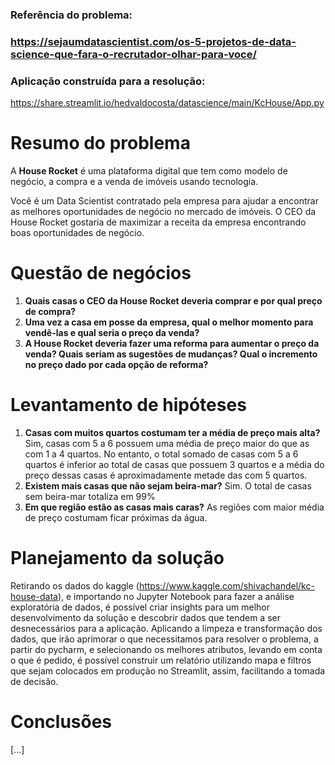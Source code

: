 ### Referência do problema: 

### https://sejaumdatascientist.com/os-5-projetos-de-data-science-que-fara-o-recrutador-olhar-para-voce/

### Aplicação construída para a resolução:

https://share.streamlit.io/hedvaldocosta/datascience/main/KcHouse/App.py


# Resumo do problema

A **House Rocket** é uma plataforma digital que tem como modelo de negócio, a compra e a venda de imóveis usando tecnologia.

Você é um Data Scientist contratado pela empresa para ajudar a encontrar as melhores oportunidades de negócio no mercado de imóveis. O CEO da House Rocket gostaria de maximizar a receita da empresa encontrando boas oportunidades de negócio.



# Questão de negócios

1. **Quais casas o CEO da House Rocket deveria comprar e por qual preço de compra?**
2. **Uma vez a casa em posse da empresa, qual o melhor momento para vendê-las e qual seria o preço da venda?**
3. **A House Rocket deveria fazer uma reforma para aumentar o preço da venda? Quais seriam as sugestões de mudanças? Qual o incremento no preço dado por cada opção de reforma?**



# Levantamento de hipóteses

1. **Casas com muitos quartos costumam ter a média de preço mais alta?** Sim, casas com 5 a 6 possuem uma média de preço maior do que as com 1 a 4 quartos. No entanto, o total somado de casas com 5 a 6 quartos é inferior ao total de casas que possuem 3 quartos e a média do preço dessas casas é aproximadamente metade das com 5 quartos.
2. **Existem mais casas que não sejam beira-mar?** Sim. O total de casas sem beira-mar totaliza em 99%
3. **Em que região estão as casas mais caras?** As regiões com maior média de preço costumam ficar próximas da água.



# Planejamento da solução

Retirando os dados do kaggle (https://www.kaggle.com/shivachandel/kc-house-data), e importando no Jupyter Notebook para fazer a análise exploratória de dados, é possível criar insights para um melhor desenvolvimento da solução e descobrir dados que tendem a ser desnecessários para a aplicação. Aplicando a limpeza e transformação dos dados, que irão aprimorar o que necessitamos para resolver o problema, a partir do pycharm, e selecionando os melhores atributos, levando em conta o que é pedido, é possível construir um relatório utilizando mapa e filtros que sejam colocados em produção no Streamlit, assim, facilitando a tomada de decisão.



# Conclusões

[...]
